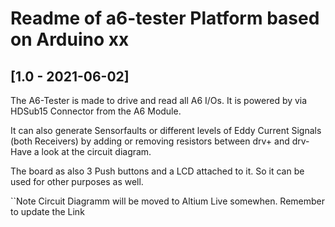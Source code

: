 # Readme of a6-tester Platform based on Arduino xx


## [1.0 - 2021-06-02]
The A6-Tester is made to drive and read all A6 I/Os.
It is powered by via HDSub15 Connector from the A6 Module.

It can also generate Sensorfaults or different levels of Eddy Current Signals (both Receivers) by adding or removing resistors between drv+ and drv-
Have a look at the circuit diagram.

The board as also 3 Push buttons and a LCD attached to it.
So it can be used for other purposes as well.


``Note
Circuit Diagramm will be moved to Altium Live somewhen. Remember to update the Link
